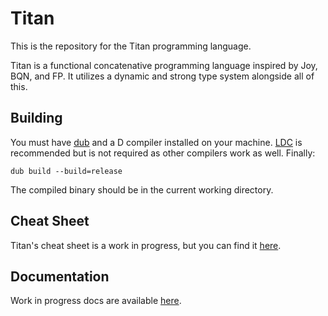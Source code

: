 # Titan
This is the repository for the Titan programming language.

Titan is a functional concatenative programming language inspired by Joy, BQN, and FP. It utilizes a dynamic and strong type system alongside all of this.

## Building
You must have [dub](https://github.com/dlang/dub) and a D compiler installed on your machine. [LDC](https://github.com/ldc-developers/ldc) is recommended but is not required as other compilers work as well. Finally:

```
dub build --build=release
```

The compiled binary should be in the current working directory.

## Cheat Sheet
Titan's cheat sheet is a work in progress, but you can find it [here](docs/CHEATSHEET.md).

## Documentation
Work in progress docs are available [here](docs/HUB.md).